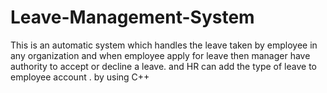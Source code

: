 # Leave-Management-System
This is an automatic system which handles the leave taken by employee in any organization and when employee apply for leave then manager have authority to accept or decline a leave. and HR can add the type of leave to employee account . by using C++  
